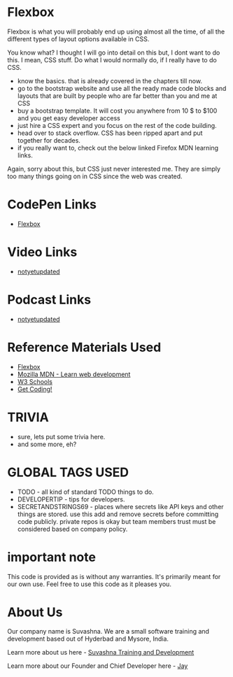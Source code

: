 # Flexbox

Flexbox is what you will probably end up using almost all the time, of all the different types of layout options available in CSS. 

You know what? I thought I will go into detail on this but, I dont want to do this. I mean, CSS stuff. Do what I would normally do, if I really have to do CSS.

* know the basics. that is already covered in the chapters till now. 
* go to the bootstrap website and use all the ready made code blocks and layouts that are built by people who are far better than you and me at CSS
* buy a bootstrap template. It will cost you anywhere from 10 $ to $100 and you get easy developer access
* just hire a CSS expert and you focus on the rest of the code building. 
* head over to stack overflow. CSS has been ripped apart and put together for decades.
* if you really want to, check out the below linked Firefox MDN learning links.

Again, sorry about this, but CSS just never interested me. They are simply too many things going on in CSS since the web was created. 

# CodePen Links

* [Flexbox](https://codepen.io/jay-pancodu/pen/mdVwXgw)

# Video Links

* [notyetupdated](Link)

# Podcast Links

* [notyetupdated](Link)

# Reference Materials Used 

* [Flexbox](https://developer.mozilla.org/en-US/docs/Learn/CSS/CSS_layout/Flexbox)
* [Mozilla MDN - Learn web development](https://developer.mozilla.org/en-US/docs/Learn)
* [W3 Schools](https://www.w3schools.com)
* [Get Coding!](https://getcodingkids.com/missions/)

# TRIVIA 

* sure, lets put some trivia here.
* and some more, eh?

# GLOBAL TAGS USED

* TODO - all kind of standard TODO things to do. 
* DEVELOPERTIP - tips for developers.
* SECRETANDSTRINGS69 - places where secrets like API keys and other things are stored. use this add and remove secrets before committing code publicly. private repos is okay but team members trust must be considered based on company policy. 

# important note 

This code is provided as is without any warranties. It's primarily meant for our own use. Feel free to use this code as it pleases you.

# About Us

Our company name is Suvashna. We are a small software training and development based out of Hyderbad and Mysore, India. 

Learn more about us here - [Suvashna Training and Development](https://suvashna.com)

Learn more about our Founder and Chief Developer here - [Jay](http://thechalakas.com)